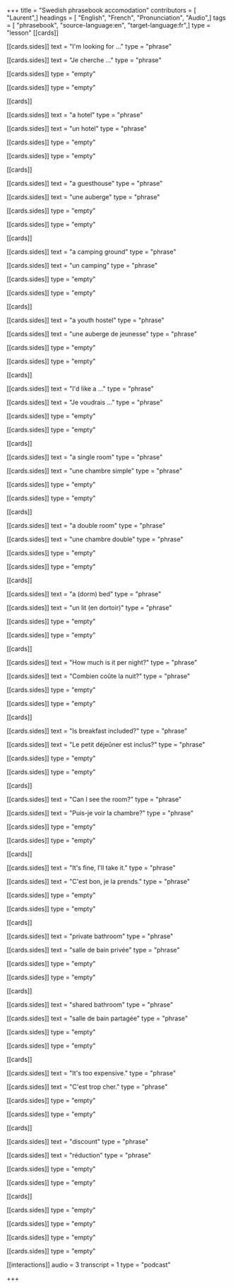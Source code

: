 +++
title = "Swedish phrasebook accomodation"
contributors = [ "Laurent",]
headings = [ "English", "French", "Pronunciation", "Audio",]
tags = [ "phrasebook", "source-language:en", "target-language:fr",]
type = "lesson"
[[cards]]

[[cards.sides]]
text = "I'm looking for ..."
type = "phrase"

[[cards.sides]]
text = "Je cherche ..."
type = "phrase"

[[cards.sides]]
type = "empty"

[[cards.sides]]
type = "empty"

[[cards]]

[[cards.sides]]
text = "a hotel"
type = "phrase"

[[cards.sides]]
text = "un hotel"
type = "phrase"

[[cards.sides]]
type = "empty"

[[cards.sides]]
type = "empty"

[[cards]]

[[cards.sides]]
text = "a guesthouse"
type = "phrase"

[[cards.sides]]
text = "une auberge"
type = "phrase"

[[cards.sides]]
type = "empty"

[[cards.sides]]
type = "empty"

[[cards]]

[[cards.sides]]
text = "a camping ground"
type = "phrase"

[[cards.sides]]
text = "un camping"
type = "phrase"

[[cards.sides]]
type = "empty"

[[cards.sides]]
type = "empty"

[[cards]]

[[cards.sides]]
text = "a youth hostel"
type = "phrase"

[[cards.sides]]
text = "une auberge de jeunesse"
type = "phrase"

[[cards.sides]]
type = "empty"

[[cards.sides]]
type = "empty"

[[cards]]

[[cards.sides]]
text = "I'd like a ..."
type = "phrase"

[[cards.sides]]
text = "Je voudrais ..."
type = "phrase"

[[cards.sides]]
type = "empty"

[[cards.sides]]
type = "empty"

[[cards]]

[[cards.sides]]
text = "a single room"
type = "phrase"

[[cards.sides]]
text = "une chambre simple"
type = "phrase"

[[cards.sides]]
type = "empty"

[[cards.sides]]
type = "empty"

[[cards]]

[[cards.sides]]
text = "a double room"
type = "phrase"

[[cards.sides]]
text = "une chambre double"
type = "phrase"

[[cards.sides]]
type = "empty"

[[cards.sides]]
type = "empty"

[[cards]]

[[cards.sides]]
text = "a (dorm) bed"
type = "phrase"

[[cards.sides]]
text = "un lit (en dortoir)"
type = "phrase"

[[cards.sides]]
type = "empty"

[[cards.sides]]
type = "empty"

[[cards]]

[[cards.sides]]
text = "How much is it per night?"
type = "phrase"

[[cards.sides]]
text = "Combien coûte la nuit?"
type = "phrase"

[[cards.sides]]
type = "empty"

[[cards.sides]]
type = "empty"

[[cards]]

[[cards.sides]]
text = "Is breakfast included?"
type = "phrase"

[[cards.sides]]
text = "Le petit déjeûner est inclus?"
type = "phrase"

[[cards.sides]]
type = "empty"

[[cards.sides]]
type = "empty"

[[cards]]

[[cards.sides]]
text = "Can I see the room?"
type = "phrase"

[[cards.sides]]
text = "Puis-je voir la chambre?"
type = "phrase"

[[cards.sides]]
type = "empty"

[[cards.sides]]
type = "empty"

[[cards]]

[[cards.sides]]
text = "It's fine, I'll take it."
type = "phrase"

[[cards.sides]]
text = "C'est bon, je la prends."
type = "phrase"

[[cards.sides]]
type = "empty"

[[cards.sides]]
type = "empty"

[[cards]]

[[cards.sides]]
text = "private bathroom"
type = "phrase"

[[cards.sides]]
text = "salle de bain privée"
type = "phrase"

[[cards.sides]]
type = "empty"

[[cards.sides]]
type = "empty"

[[cards]]

[[cards.sides]]
text = "shared bathroom"
type = "phrase"

[[cards.sides]]
text = "salle de bain partagée"
type = "phrase"

[[cards.sides]]
type = "empty"

[[cards.sides]]
type = "empty"

[[cards]]

[[cards.sides]]
text = "It's too expensive."
type = "phrase"

[[cards.sides]]
text = "C'est trop cher."
type = "phrase"

[[cards.sides]]
type = "empty"

[[cards.sides]]
type = "empty"

[[cards]]

[[cards.sides]]
text = "discount"
type = "phrase"

[[cards.sides]]
text = "réduction"
type = "phrase"

[[cards.sides]]
type = "empty"

[[cards.sides]]
type = "empty"

[[cards]]

[[cards.sides]]
type = "empty"

[[cards.sides]]
type = "empty"

[[cards.sides]]
type = "empty"

[[cards.sides]]
type = "empty"

[[interactions]]
audio = 3
transcript = 1
type = "podcast"

+++
